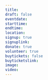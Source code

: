 ```yaml
---
title:
draft: false
eventdate:
starttime:
endtime:
location:
signup: true
signuplink:
donate: true
volunteer: true
buytickets: false
buyticketslink:
image:
video:
---
```

